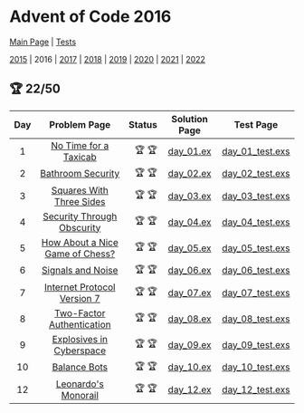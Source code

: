 # Advent of Code 2016

[Main Page](https://adventofcode.com/2016) | [Tests](/test/2016)

[2015](/lib/2015) | 2016 | [2017](/lib/2017) | [2018](/lib/2018) | [2019](/lib/2019) | [2020](/lib/2020) | [2021](/lib/2021) | [2022](/lib/2022)


## :trophy: 22/50

| Day | Problem Page | Status | Solution Page | Test Page |
| :---: | :------: | ---: | :---: | :---: |
| 1 | [No Time for a Taxicab](https://adventofcode.com/2016/day/1) | :trophy: :trophy: | [day_01.ex](/lib/2016/day_01.ex) | [day_01_test.exs](/test/2016/day_01_test.exs) |
| 2 | [Bathroom Security](https://adventofcode.com/2016/day/2) | :trophy: :trophy: | [day_02.ex](/lib/2016/day_02.ex) | [day_02_test.exs](/test/2016/day_02_test.exs) |
| 3 | [Squares With Three Sides](https://adventofcode.com/2016/day/3) | :trophy: :trophy: | [day_03.ex](/lib/2016/day_03.ex) | [day_03_test.exs](/test/2016/day_03_test.exs) |
| 4 | [Security Through Obscurity](https://adventofcode.com/2016/day/4) | :trophy: :trophy: | [day_04.ex](/lib/2016/day_04.ex) | [day_04_test.exs](/test/2016/day_04_test.exs) |
| 5 | [How About a Nice Game of Chess?](https://adventofcode.com/2016/day/5) | :trophy: :trophy: | [day_05.ex](/lib/2016/day_05.ex) | [day_05_test.exs](/test/2016/day_05_test.exs) |
| 6 | [Signals and Noise](https://adventofcode.com/2016/day/6) | :trophy: :trophy: | [day_06.ex](/lib/2016/day_06.ex) | [day_06_test.exs](/test/2016/day_06_test.exs) |
| 7 | [Internet Protocol Version 7](https://adventofcode.com/2016/day/7) | :trophy: :trophy: | [day_07.ex](/lib/2016/day_07.ex) | [day_07_test.exs](/test/2016/day_07_test.exs) |
| 8 | [Two-Factor Authentication](https://adventofcode.com/2016/day/8) | :trophy: :trophy: | [day_08.ex](/lib/2016/day_08.ex) | [day_08_test.exs](/test/2016/day_08_test.exs) |
| 9 | [Explosives in Cyberspace](https://adventofcode.com/2016/day/9) | :trophy: :trophy: | [day_09.ex](/lib/2016/day_09.ex) | [day_09_test.exs](/test/2016/day_09_test.exs) |
| 10 | [Balance Bots](https://adventofcode.com/2016/day/10) | :trophy: :trophy: | [day_10.ex](/lib/2016/day_10.ex) | [day_10_test.exs](/test/2016/day_10_test.exs) |
| 12 | [Leonardo's Monorail](https://adventofcode.com/2016/day/12) | :trophy: :trophy: | [day_12.ex](/lib/2016/day_12.ex) | [day_12_test.exs](/test/2016/day_12_test.exs) |

